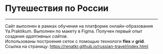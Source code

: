 # Путешествия по России #
-------------------------------------
Сайт выполнен в рамках обучения на платформе онлайн-образования Ya.Praktikum.
Выполнен по макету в Figma.
Получен первый опыт создания *адаптивных сайтов*.  
Использованы построения сеток с помощью технологи **flex** и **grid**.  
Ссылка на страницу: https://renatkr.github.io/russian-travel/index.html
